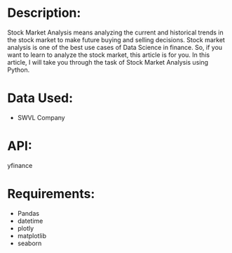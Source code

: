# Description:
Stock Market Analysis means analyzing the current and historical trends in the stock market to make future buying and selling decisions. Stock market analysis is one of the best use cases of Data Science in finance. So, if you want to learn to analyze the stock market, this article is for you. In this article, I will take you through the task of Stock Market Analysis using Python.


# Data Used:
- SWVL Company 


# API:
yfinance

# Requirements:
- Pandas
- datetime
- plotly
- matplotlib
- seaborn
